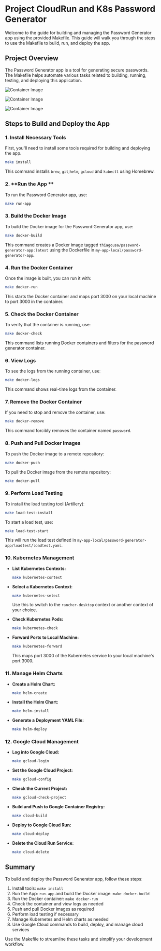 # Project CloudRun and K8s Password Generator 

Welcome to the guide for building and managing the Password Generator app using the provided Makefile. This guide will walk you through the steps to use the Makefile to build, run, and deploy the app.

## Project Overview

The Password Generator app is a tool for generating secure passwords. The Makefile helps automate various tasks related to building, running, testing, and deploying this application.

![Container Image](1.png) 


![Container Image](2.png) 


![Container Image](container.png) 


## Steps to Build and Deploy the App

### 1. **Install Necessary Tools**

First, you'll need to install some tools required for building and deploying the app.

```bash
make install
```

This command installs `brew`, `git`,`helm`, `gcloud` and `kubectl` using Homebrew.


### 2. **Run the App **

To run the Password Generator app, use:

```bash
make run-app
```


### 3. **Build the Docker Image**

To build the Docker image for the Password Generator app, use:

```bash
make docker-build
```

This command creates a Docker image tagged `thiagousa/password-generator-app:latest` using the Dockerfile in `my-app-local/password-generator-app`.

### 4. **Run the Docker Container**

Once the image is built, you can run it with:

```bash
make docker-run
```

This starts the Docker container and maps port 3000 on your local machine to port 3000 in the container.

### 5. **Check the Docker Container**

To verify that the container is running, use:

```bash
make docker-check
```

This command lists running Docker containers and filters for the password generator container.

### 6. **View Logs**

To see the logs from the running container, use:

```bash
make docker-logs
```

This command shows real-time logs from the container.

### 7. **Remove the Docker Container**

If you need to stop and remove the container, use:

```bash
make docker-remove
```

This command forcibly removes the container named `password`.

### 8. **Push and Pull Docker Images**

To push the Docker image to a remote repository:

```bash
make docker-push
```

To pull the Docker image from the remote repository:

```bash
make docker-pull
```

### 9. **Perform Load Testing**

To install the load testing tool (Artillery):

```bash
make load-test-install
```

To start a load test, use:

```bash
make load-test-start
```

This will run the load test defined in `my-app-local/password-generator-app/loadtest/loadtest.yaml`.

### 10. **Kubernetes Management**

- **List Kubernetes Contexts:**

  ```bash
  make kubernetes-context
  ```

- **Select a Kubernetes Context:**

  ```bash
  make kubernetes-select
  ```

  Use this to switch to the `rancher-desktop` context or another context of your choice.

- **Check Kubernetes Pods:**

  ```bash
  make kubernetes-check
  ```

- **Forward Ports to Local Machine:**

  ```bash
  make kubernetes-forward
  ```

  This maps port 3000 of the Kubernetes service to your local machine's port 3000.

### 11. **Manage Helm Charts**

- **Create a Helm Chart:**

  ```bash
  make helm-create
  ```

- **Install the Helm Chart:**

  ```bash
  make helm-install
  ```

- **Generate a Deployment YAML File:**

  ```bash
  make helm-deploy
  ```

### 12. **Google Cloud Management**

- **Log into Google Cloud:**

  ```bash
  make gcloud-login
  ```

- **Set the Google Cloud Project:**

  ```bash
  make gcloud-config
  ```

- **Check the Current Project:**

  ```bash
  make gcloud-check-project
  ```

- **Build and Push to Google Container Registry:**

  ```bash
  make cloud-build
  ```

- **Deploy to Google Cloud Run:**

  ```bash
  make cloud-deploy
  ```

- **Delete the Cloud Run Service:**

  ```bash
  make cloud-delete
  ```

## Summary

To build and deploy the Password Generator app, follow these steps:

1. Install tools: `make install`
2. Run the App: `run-app`  and build the Docker image: `make docker-build`
3. Run the Docker container: `make docker-run`
4. Check the container and view logs as needed
5. Push and pull Docker images as required
6. Perform load testing if necessary
7. Manage Kubernetes and Helm charts as needed
8. Use Google Cloud commands to build, deploy, and manage cloud services

Use the Makefile to streamline these tasks and simplify your development workflow.